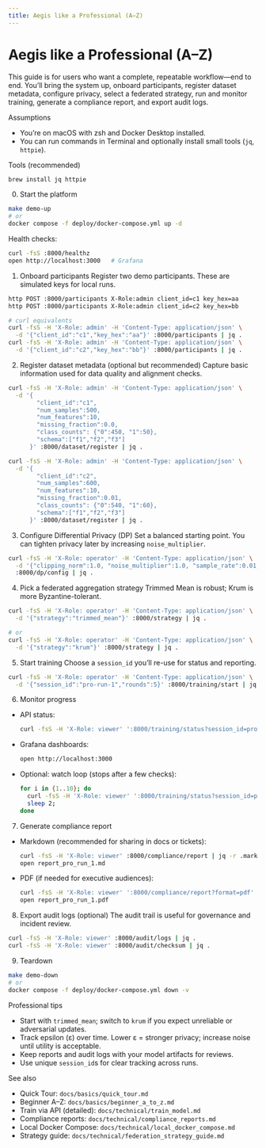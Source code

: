 ```yaml
---
title: Aegis like a Professional (A–Z)
---
```


# Aegis like a Professional (A–Z)

This guide is for users who want a complete, repeatable workflow—end to end. You’ll bring the system up, onboard participants, register dataset metadata, configure privacy, select a federated strategy, run and monitor training, generate a compliance report, and export audit logs.

Assumptions
- You’re on macOS with zsh and Docker Desktop installed.
- You can run commands in Terminal and optionally install small tools (`jq`, `httpie`).

Tools (recommended)
```zsh
brew install jq httpie
```

0) Start the platform
```zsh
make demo-up
# or
docker compose -f deploy/docker-compose.yml up -d
```
Health checks:
```zsh
curl -fsS :8000/healthz
open http://localhost:3000   # Grafana
```

1) Onboard participants
Register two demo participants. These are simulated keys for local runs.
```zsh
http POST :8000/participants X-Role:admin client_id=c1 key_hex=aa
http POST :8000/participants X-Role:admin client_id=c2 key_hex=bb

# curl equivalents
curl -fsS -H 'X-Role: admin' -H 'Content-Type: application/json' \
  -d '{"client_id":"c1","key_hex":"aa"}' :8000/participants | jq .
curl -fsS -H 'X-Role: admin' -H 'Content-Type: application/json' \
  -d '{"client_id":"c2","key_hex":"bb"}' :8000/participants | jq .
```

2) Register dataset metadata (optional but recommended)
Capture basic information used for data quality and alignment checks.
```zsh
curl -fsS -H 'X-Role: admin' -H 'Content-Type: application/json' \
  -d '{
        "client_id":"c1",
        "num_samples":500,
        "num_features":10,
        "missing_fraction":0.0,
        "class_counts": {"0":450, "1":50},
        "schema":["f1","f2","f3"]
      }' :8000/dataset/register | jq .

curl -fsS -H 'X-Role: admin' -H 'Content-Type: application/json' \
  -d '{
        "client_id":"c2",
        "num_samples":600,
        "num_features":10,
        "missing_fraction":0.01,
        "class_counts": {"0":540, "1":60},
        "schema":["f1","f2","f3"]
      }' :8000/dataset/register | jq .
```

3) Configure Differential Privacy (DP)
Set a balanced starting point. You can tighten privacy later by increasing `noise_multiplier`.
```zsh
curl -fsS -H 'X-Role: operator' -H 'Content-Type: application/json' \
  -d '{"clipping_norm":1.0, "noise_multiplier":1.0, "sample_rate":0.01, "delta":1e-5, "accountant":"rdp"}' \
  :8000/dp/config | jq .
```

4) Pick a federated aggregation strategy
Trimmed Mean is robust; Krum is more Byzantine-tolerant.
```zsh
curl -fsS -H 'X-Role: operator' -H 'Content-Type: application/json' \
  -d '{"strategy":"trimmed_mean"}' :8000/strategy | jq .

# or
curl -fsS -H 'X-Role: operator' -H 'Content-Type: application/json' \
  -d '{"strategy":"krum"}' :8000/strategy | jq .
```

5) Start training
Choose a `session_id` you’ll re-use for status and reporting.
```zsh
curl -fsS -H 'X-Role: operator' -H 'Content-Type: application/json' \
  -d '{"session_id":"pro-run-1","rounds":5}' :8000/training/start | jq .
```

6) Monitor progress
- API status:
  ```zsh
  curl -fsS -H 'X-Role: viewer' ':8000/training/status?session_id=pro-run-1' | jq .
  ```
- Grafana dashboards:
  ```zsh
  open http://localhost:3000
  ```
- Optional: watch loop (stops after a few checks):
  ```zsh
  for i in {1..10}; do
    curl -fsS -H 'X-Role: viewer' ':8000/training/status?session_id=pro-run-1' | jq -r '.status+" r:"+(.current_round|tostring)+"/"+(.total_rounds|tostring)';
    sleep 2;
  done
  ```

7) Generate compliance report
- Markdown (recommended for sharing in docs or tickets):
  ```zsh
  curl -fsS -H 'X-Role: viewer' :8000/compliance/report | jq -r .markdown > report_pro_run_1.md
  open report_pro_run_1.md
  ```
- PDF (if needed for executive audiences):
  ```zsh
  curl -fsS -H 'X-Role: viewer' ':8000/compliance/report?format=pdf' > report_pro_run_1.pdf
  open report_pro_run_1.pdf
  ```

8) Export audit logs (optional)
The audit trail is useful for governance and incident review.
```zsh
curl -fsS -H 'X-Role: viewer' :8000/audit/logs | jq .
curl -fsS -H 'X-Role: viewer' :8000/audit/checksum | jq .
```

9) Teardown
```zsh
make demo-down
# or
docker compose -f deploy/docker-compose.yml down -v
```

Professional tips
- Start with `trimmed_mean`; switch to `krum` if you expect unreliable or adversarial updates.
- Track epsilon (ε) over time. Lower ε = stronger privacy; increase noise until utility is acceptable.
- Keep reports and audit logs with your model artifacts for reviews.
- Use unique `session_id`s for clear tracking across runs.

See also
- Quick Tour: `docs/basics/quick_tour.md`
- Beginner A–Z: `docs/basics/beginner_a_to_z.md`
- Train via API (detailed): `docs/technical/train_model.md`
- Compliance reports: `docs/technical/compliance_reports.md`
- Local Docker Compose: `docs/technical/local_docker_compose.md`
- Strategy guide: `docs/technical/federation_strategy_guide.md`
